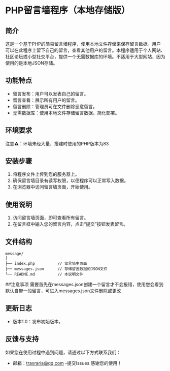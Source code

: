 # PHP留言墙程序（本地存储版）
## 简介
这是一个基于PHP的简易留言墙程序，使用本地文件存储来保存留言数据。用户可以在此程序上留下自己的留言，查看其他用户的留言。本程序适用于个人网站、社区论坛或小型社交平台，提供一个无需数据库的环境。不适用于大型网站，因为使用的是本地JSON存储。
## 功能特点
- 留言发布：用户可以发表自己的留言。
- 留言查看：展示所有用户的留言。
- 留言删除：管理员可在文件删除恶意留言。
- 无需数据库：使用本地文件存储留言数据，简化部署。
## 环境要求
注意⚠️：环境未经大量，搭建时使用的PHP版本为83
## 安装步骤
1. 将程序文件上传到您的服务器上。
2. 确保留言墙目录有读写权限，以便程序可以正常写入数据。
3. 在浏览器中访问留言墙页面，开始使用。
## 使用说明
1. 访问留言墙页面，即可查看所有留言。
2. 在留言框中输入您的留言内容，点击“提交”按钮发表留言。
## 文件结构
```
message/
│
├── index.php          // 留言墙主页面
├── messages.json      // 存储留言数据的JSON文件
└── README.md          // 本说明文件
```
##注意事项
需要首先在messages.json创建一个留言才不会报错，使用您会看到默认自带一段留言，可进入messages.json文件删除或更改
## 更新日志
- 版本1.0：发布初始版本。
## 反馈与支持
如果您在使用过程中遇到问题，请通过以下方式联系我们：
- 邮箱：[traxraria@qq.com](mailto:traxraria@qq.com)
-提交Issues
感谢您的使用！
